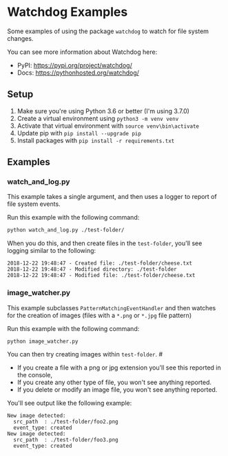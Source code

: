 # Watchdog Examples

Some examples of using the package `watchdog` to watch for file system changes.

You can see more information about Watchdog here:

- PyPI: <https://pypi.org/project/watchdog/>
- Docs: <https://pythonhosted.org/watchdog/>

## Setup

1. Make sure you're using Python 3.6 or better (I'm using 3.7.0)
2. Create a virtual environment using `python3 -m venv venv`
3. Activate that virtual environment with `source venv\bin\activate`
4. Update pip with `pip install --upgrade pip`
5. Install packages with `pip install -r requirements.txt`

## Examples

### watch_and_log.py

This example takes a single argument, and then uses a logger to report of file system events.

Run this example with the following command:

``` bash
python watch_and_log.py ./test-folder/
```

When you do this, and then create files in the `test-folder`, you'll see logging similar to the following:

```
2018-12-22 19:48:47 - Created file: ./test-folder/cheese.txt
2018-12-22 19:48:47 - Modified directory: ./test-folder
2018-12-22 19:48:47 - Modified file: ./test-folder/cheese.txt
```

### image_watcher.py

This example subclasses `PatternMatchingEventHandler` and then watches for the creation of images (files with a `*.png` or `*.jpg` file pattern)

Run this example with the following command:

``` bash
python image_watcher.py 
```

You can then try creating images within  `test-folder`. #

- If you create a file with a png or jpg extension you'll see this reported in the console,
- If you create any other type of file, you won't see anything reported.
- If you delete or modify an image file, you won't see anything reported.

You'll see output like the following example:

```
New image detected:
  src_path  : ./test-folder/foo2.png
  event_type: created
New image detected:
  src_path  : ./test-folder/foo3.png
  event_type: created
```
